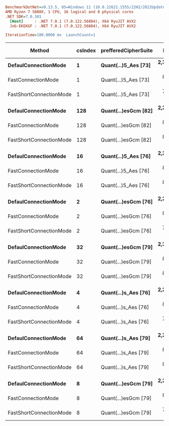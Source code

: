 ``` ini

BenchmarkDotNet=v0.13.5, OS=Windows 11 (10.0.22621.1555/22H2/2022Update/SunValley2)
AMD Ryzen 7 5800X, 1 CPU, 16 logical and 8 physical cores
.NET SDK=7.0.101
  [Host]     : .NET 7.0.1 (7.0.122.56804), X64 RyuJIT AVX2
  Job-EKEKGF : .NET 7.0.1 (7.0.122.56804), X64 RyuJIT AVX2

IterationTime=100.0000 ms  LaunchCount=1  

```
|                  Method | csIndex | prefferedCipherSuite |       Mean |    Error |    StdDev |     Median | Ratio | RatioSD |     Gen0 |     Gen1 |     Gen2 | Allocated | Alloc Ratio |
|------------------------ |-------- |--------------------- |-----------:|---------:|----------:|-----------:|------:|--------:|---------:|---------:|---------:|----------:|------------:|
|    **DefaulConnectionMode** |       **1** | **Quant(...)5_Aes [73]** | **2,359.0 μs** | **52.30 μs** | **151.72 μs** | **2,351.6 μs** |  **1.00** |    **0.00** | **923.0769** | **923.0769** | **923.0769** |   **4.35 MB** |        **1.00** |
|      FastConnectionMode |       1 | Quant(...)5_Aes [73] |   838.8 μs | 10.72 μs |   8.95 μs |   836.6 μs |  0.35 |    0.02 | 991.5966 | 991.5966 | 991.5966 |   3.14 MB |        0.72 |
| FastShortConnectionMode |       1 | Quant(...)5_Aes [73] |   789.8 μs | 15.66 μs |  23.91 μs |   786.5 μs |  0.33 |    0.02 | 979.5918 | 979.5918 | 979.5918 |   3.14 MB |        0.72 |
|                         |         |                      |            |          |           |            |       |         |          |          |          |           |             |
|    **DefaulConnectionMode** |     **128** | **Quant(...)esGcm [82]** | **2,212.1 μs** | **45.77 μs** | **132.07 μs** | **2,206.0 μs** |  **1.00** |    **0.00** | **937.5000** | **937.5000** | **937.5000** |   **4.47 MB** |        **1.00** |
|      FastConnectionMode |     128 | Quant(...)esGcm [82] |   866.4 μs | 15.17 μs |  20.77 μs |   867.2 μs |  0.39 |    0.02 | 979.5918 | 979.5918 | 979.5918 |    3.2 MB |        0.72 |
| FastShortConnectionMode |     128 | Quant(...)esGcm [82] |   821.9 μs | 15.61 μs |  13.03 μs |   820.9 μs |  0.36 |    0.01 | 980.3922 | 980.3922 | 980.3922 |   3.19 MB |        0.71 |
|                         |         |                      |            |          |           |            |       |         |          |          |          |           |             |
|    **DefaulConnectionMode** |      **16** | **Quant(...)5_Aes [76]** | **2,281.4 μs** | **46.30 μs** | **133.59 μs** | **2,278.9 μs** |  **1.00** |    **0.00** | **928.5714** | **928.5714** | **928.5714** |   **4.21 MB** |        **1.00** |
|      FastConnectionMode |      16 | Quant(...)5_Aes [76] |   872.1 μs | 16.83 μs |  17.28 μs |   869.4 μs |  0.38 |    0.02 | 991.5966 | 991.5966 | 991.5966 |    3.2 MB |        0.76 |
| FastShortConnectionMode |      16 | Quant(...)5_Aes [76] |   811.6 μs | 16.10 μs |  26.46 μs |   799.9 μs |  0.35 |    0.03 | 991.7355 | 991.7355 | 991.7355 |   3.19 MB |        0.76 |
|                         |         |                      |            |          |           |            |       |         |          |          |          |           |             |
|    **DefaulConnectionMode** |       **2** | **Quant(...)esGcm [76]** | **2,284.6 μs** | **48.18 μs** | **138.23 μs** | **2,260.3 μs** |  **1.00** |    **0.00** | **909.0909** | **909.0909** | **909.0909** |   **4.12 MB** |        **1.00** |
|      FastConnectionMode |       2 | Quant(...)esGcm [76] |   824.7 μs | 12.00 μs |  10.63 μs |   823.7 μs |  0.34 |    0.02 | 979.5918 | 979.5918 | 979.5918 |   3.14 MB |        0.76 |
| FastShortConnectionMode |       2 | Quant(...)esGcm [76] |   780.2 μs | 12.27 μs |  11.48 μs |   778.2 μs |  0.33 |    0.02 | 992.1260 | 992.1260 | 992.1260 |   3.14 MB |        0.76 |
|                         |         |                      |            |          |           |            |       |         |          |          |          |           |             |
|    **DefaulConnectionMode** |      **32** | **Quant(...)esGcm [79]** | **2,332.2 μs** | **46.57 μs** | **105.12 μs** | **2,307.7 μs** |  **1.00** |    **0.00** | **976.1905** | **976.1905** | **976.1905** |   **4.22 MB** |        **1.00** |
|      FastConnectionMode |      32 | Quant(...)esGcm [79] |   884.4 μs | 17.57 μs |  17.26 μs |   891.5 μs |  0.38 |    0.02 | 980.0000 | 980.0000 | 980.0000 |    3.2 MB |        0.76 |
| FastShortConnectionMode |      32 | Quant(...)esGcm [79] |   811.4 μs |  7.18 μs |   5.99 μs |   812.4 μs |  0.35 |    0.02 | 980.0000 | 980.0000 | 980.0000 |   3.19 MB |        0.76 |
|                         |         |                      |            |          |           |            |       |         |          |          |          |           |             |
|    **DefaulConnectionMode** |       **4** | **Quant(...)s_Aes [76]** | **2,227.5 μs** | **51.82 μs** | **149.53 μs** | **2,202.5 μs** |  **1.00** |    **0.00** | **923.0769** | **923.0769** | **923.0769** |    **4.4 MB** |        **1.00** |
|      FastConnectionMode |       4 | Quant(...)s_Aes [76] |   849.8 μs | 16.81 μs |  24.64 μs |   848.8 μs |  0.38 |    0.03 | 977.2727 | 977.2727 | 977.2727 |   3.14 MB |        0.71 |
| FastShortConnectionMode |       4 | Quant(...)s_Aes [76] |   765.8 μs | 11.97 μs |  10.61 μs |   762.8 μs |  0.34 |    0.02 | 979.5918 | 979.5918 | 979.5918 |   3.14 MB |        0.71 |
|                         |         |                      |            |          |           |            |       |         |          |          |          |           |             |
|    **DefaulConnectionMode** |      **64** | **Quant(...)s_Aes [79]** | **2,222.7 μs** | **51.58 μs** | **148.83 μs** | **2,215.2 μs** |  **1.00** |    **0.00** | **928.5714** | **928.5714** | **928.5714** |   **4.48 MB** |        **1.00** |
|      FastConnectionMode |      64 | Quant(...)s_Aes [79] |   871.2 μs | 17.03 μs |  15.10 μs |   868.2 μs |  0.39 |    0.02 | 991.2281 | 991.2281 | 991.2281 |    3.2 MB |        0.71 |
| FastShortConnectionMode |      64 | Quant(...)s_Aes [79] |   822.0 μs | 15.87 μs |  14.07 μs |   823.6 μs |  0.36 |    0.02 | 980.0000 | 980.0000 | 980.0000 |   3.19 MB |        0.71 |
|                         |         |                      |            |          |           |            |       |         |          |          |          |           |             |
|    **DefaulConnectionMode** |       **8** | **Quant(...)esGcm [79]** | **2,206.9 μs** | **52.35 μs** | **150.20 μs** | **2,201.7 μs** |  **1.00** |    **0.00** | **923.0769** | **923.0769** | **923.0769** |    **4.4 MB** |        **1.00** |
|      FastConnectionMode |       8 | Quant(...)esGcm [79] |   831.3 μs | 16.60 μs |  29.93 μs |   815.7 μs |  0.38 |    0.03 | 978.7234 | 978.7234 | 978.7234 |   3.14 MB |        0.71 |
| FastShortConnectionMode |       8 | Quant(...)esGcm [79] |   780.5 μs | 13.34 μs |  20.77 μs |   773.5 μs |  0.35 |    0.03 | 992.3664 | 992.3664 | 992.3664 |   3.14 MB |        0.71 |
